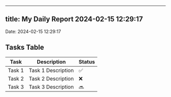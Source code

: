 
---
title: My Daily Report 2024-02-15 12:29:17
---

Date: 2024-02-15 12:29:17

## Tasks Table

| Task | Description | Status |
|------|-------------|--------|
| Task 1 | Task 1 Description | ✅ |
| Task 2 | Task 2 Description | ❌ |
| Task 3 | Task 3 Description | 🔜 |
